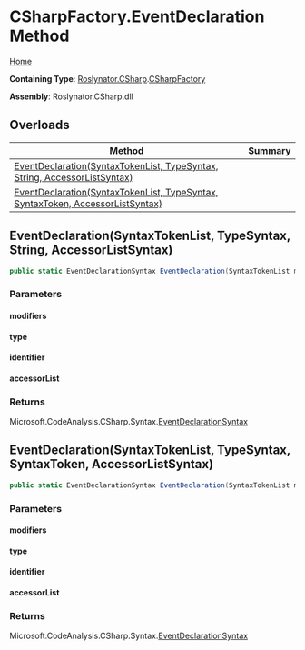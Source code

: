 <a name="_top"></a>

# CSharpFactory\.EventDeclaration Method

[Home](../../../../README.md#_top)

**Containing Type**: [Roslynator.CSharp](../../README.md#_top)\.[CSharpFactory](../README.md#_top)

**Assembly**: Roslynator\.CSharp\.dll

## Overloads

| Method | Summary |
| ------ | ------- |
| [EventDeclaration(SyntaxTokenList, TypeSyntax, String, AccessorListSyntax)](#Roslynator_CSharp_CSharpFactory_EventDeclaration_Microsoft_CodeAnalysis_SyntaxTokenList_Microsoft_CodeAnalysis_CSharp_Syntax_TypeSyntax_System_String_Microsoft_CodeAnalysis_CSharp_Syntax_AccessorListSyntax_) | |
| [EventDeclaration(SyntaxTokenList, TypeSyntax, SyntaxToken, AccessorListSyntax)](#Roslynator_CSharp_CSharpFactory_EventDeclaration_Microsoft_CodeAnalysis_SyntaxTokenList_Microsoft_CodeAnalysis_CSharp_Syntax_TypeSyntax_Microsoft_CodeAnalysis_SyntaxToken_Microsoft_CodeAnalysis_CSharp_Syntax_AccessorListSyntax_) | |

## EventDeclaration\(SyntaxTokenList, TypeSyntax, String, AccessorListSyntax\) <a name="Roslynator_CSharp_CSharpFactory_EventDeclaration_Microsoft_CodeAnalysis_SyntaxTokenList_Microsoft_CodeAnalysis_CSharp_Syntax_TypeSyntax_System_String_Microsoft_CodeAnalysis_CSharp_Syntax_AccessorListSyntax_"></a>

```csharp
public static EventDeclarationSyntax EventDeclaration(SyntaxTokenList modifiers, TypeSyntax type, string identifier, AccessorListSyntax accessorList)
```

### Parameters

#### modifiers

#### type

#### identifier

#### accessorList

### Returns

Microsoft\.CodeAnalysis\.CSharp\.Syntax\.[EventDeclarationSyntax](https://docs.microsoft.com/en-us/dotnet/api/microsoft.codeanalysis.csharp.syntax.eventdeclarationsyntax)

## EventDeclaration\(SyntaxTokenList, TypeSyntax, SyntaxToken, AccessorListSyntax\) <a name="Roslynator_CSharp_CSharpFactory_EventDeclaration_Microsoft_CodeAnalysis_SyntaxTokenList_Microsoft_CodeAnalysis_CSharp_Syntax_TypeSyntax_Microsoft_CodeAnalysis_SyntaxToken_Microsoft_CodeAnalysis_CSharp_Syntax_AccessorListSyntax_"></a>

```csharp
public static EventDeclarationSyntax EventDeclaration(SyntaxTokenList modifiers, TypeSyntax type, SyntaxToken identifier, AccessorListSyntax accessorList)
```

### Parameters

#### modifiers

#### type

#### identifier

#### accessorList

### Returns

Microsoft\.CodeAnalysis\.CSharp\.Syntax\.[EventDeclarationSyntax](https://docs.microsoft.com/en-us/dotnet/api/microsoft.codeanalysis.csharp.syntax.eventdeclarationsyntax)

